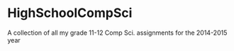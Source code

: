 # HighSchoolCompSci
A collection of all my grade 11-12 Comp Sci. assignments for the 2014-2015 year
